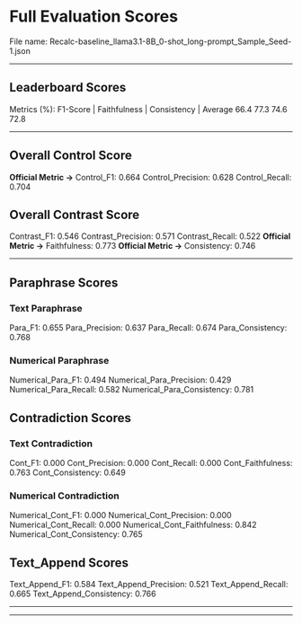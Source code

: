 # Full Evaluation Scores

File name: Recalc-baseline_llama3.1-8B_0-shot_long-prompt_Sample_Seed-1.json


---

## Leaderboard Scores

Metrics (%): F1-Score | Faithfulness | Consistency | Average
                66.4        77.3          74.6        72.8

---

## Overall Control Score

**Official Metric ->** Control_F1: 0.664
Control_Precision: 0.628
Control_Recall: 0.704

## Overall Contrast Score

Contrast_F1: 0.546
Contrast_Precision: 0.571
Contrast_Recall: 0.522
**Official Metric ->** Faithfulness: 0.773
**Official Metric ->** Consistency: 0.746

---


## Paraphrase Scores


### Text Paraphrase

Para_F1: 0.655
Para_Precision: 0.637
Para_Recall: 0.674
Para_Consistency: 0.768


### Numerical Paraphrase

Numerical_Para_F1: 0.494
Numerical_Para_Precision: 0.429
Numerical_Para_Recall: 0.582
Numerical_Para_Consistency: 0.781


## Contradiction Scores


### Text Contradiction

Cont_F1: 0.000
Cont_Precision: 0.000
Cont_Recall: 0.000
Cont_Faithfulness: 0.763
Cont_Consistency: 0.649


### Numerical Contradiction

Numerical_Cont_F1: 0.000
Numerical_Cont_Precision: 0.000
Numerical_Cont_Recall: 0.000
Numerical_Cont_Faithfulness: 0.842
Numerical_Cont_Consistency: 0.765


## Text_Append Scores

Text_Append_F1: 0.584
Text_Append_Precision: 0.521
Text_Append_Recall: 0.665
Text_Append_Consistency: 0.766

---


---

